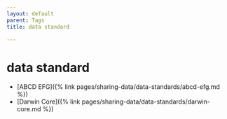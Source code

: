 ```yaml
---
layout: default
parent: Tags
title: data standard

---
```


# data standard

- [ABCD EFG]({% link pages/sharing-data/data-standards/abcd-efg.md %})
- [Darwin Core]({% link pages/sharing-data/data-standards/darwin-core.md %})